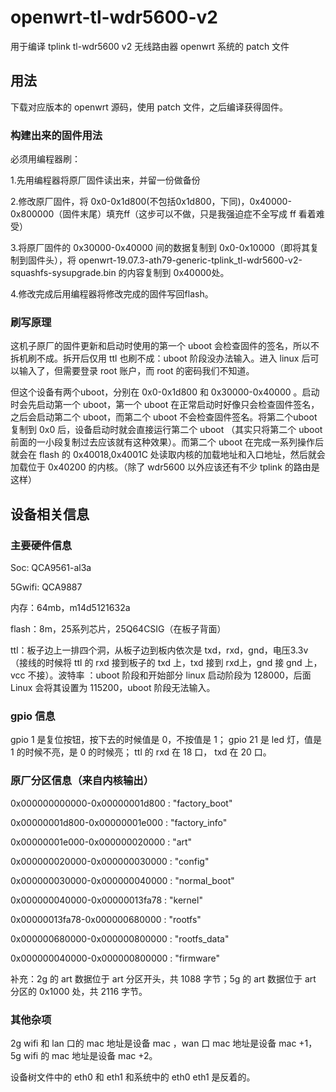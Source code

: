 # openwrt-tl-wdr5600-v2

用于编译 tplink tl-wdr5600 v2 无线路由器 openwrt 系统的 patch 文件

## 用法

下载对应版本的 openwrt 源码，使用 patch 文件，之后编译获得固件。

### 构建出来的固件用法

必须用编程器刷：

1.先用编程器将原厂固件读出来，并留一份做备份

2.修改原厂固件，将 0x0-0x1d800(不包括0x1d800，下同)，0x40000-0x800000（固件末尾）填充ff（这步可以不做，只是我强迫症不全写成 ff 看着难受）

3.将原厂固件的 0x30000-0x40000 间的数据复制到 0x0-0x10000（即将其复制到固件头），将 openwrt-19.07.3-ath79-generic-tplink_tl-wdr5600-v2-squashfs-sysupgrade.bin 的内容复制到 0x40000处。

4.修改完成后用编程器将修改完成的固件写回flash。

###  刷写原理
这机子原厂的固件更新和启动时使用的第一个 uboot 会检查固件的签名，所以不拆机刷不成。拆开后仅用 ttl 也刷不成：uboot 阶段没办法输入。进入 linux 后可以输入了，但需要登录 root 账户，而 root 的密码我们不知道。

但这个设备有两个uboot，分别在 0x0-0x1d800 和 0x30000-0x40000 。启动时会先启动第一个 uboot，第一个 uboot 在正常启动时好像只会检查固件签名，之后会启动第二个 uboot，而第二个 uboot 不会检查固件签名。将第二个uboot复制到 0x0 后，设备启动时就会直接运行第二个 uboot （其实只将第二个 uboot 前面的一小段复制过去应该就有这种效果）。而第二个 uboot 在完成一系列操作后就会在 flash 的 0x40018,0x4001C 处读取内核的加载地址和入口地址，然后就会加载位于 0x40200 的内核。（除了 wdr5600 以外应该还有不少 tplink 的路由是这样）


## 设备相关信息
### 主要硬件信息
Soc:  QCA9561-al3a

5Gwifi:  QCA9887

内存：64mb，m14d5121632a

flash：8m，25系列芯片，25Q64CSIG（在板子背面）

ttl：板子边上一排四个洞，从板子边到板内依次是 txd，rxd，gnd，电压3.3v（接线的时候将 ttl 的 rxd 接到板子的 txd 上，txd 接到 rxd上，gnd 接 gnd 上，vcc 不接）。波特率 ：uboot 阶段和开始部分 linux 启动阶段为 128000，后面 Linux 会将其设置为 115200，uboot 阶段无法输入。
### gpio 信息

gpio 1 是复位按钮，按下去的时候值是 0，不按值是 1；
gpio 21 是 led 灯，值是 1 的时候不亮，是 0 的时候亮；
ttl 的 rxd 在 18 口， txd 在 20 口。

### 原厂分区信息（来自内核输出）
0x000000000000-0x00000001d800 : "factory_boot"

0x00000001d800-0x00000001e000 : "factory_info"

0x00000001e000-0x000000020000 : "art"

0x000000020000-0x000000030000 : "config"

0x000000030000-0x000000040000 : "normal_boot"

0x000000040000-0x00000013fa78 : "kernel"

0x00000013fa78-0x000000680000 : "rootfs"

0x000000680000-0x000000800000 : "rootfs_data"

0x000000040000-0x000000800000 : "firmware"

补充：2g 的 art 数据位于 art 分区开头，共 1088 字节；5g 的 art 数据位于 art 分区的 0x1000 处，共 2116 字节。
### 其他杂项
2g wifi 和 lan 口的 mac 地址是设备 mac ，wan 口 mac 地址是设备 mac +1，5g wifi 的 mac 地址是设备 mac +2。

设备树文件中的 eth0 和 eth1 和系统中的 eth0 eth1 是反着的。
